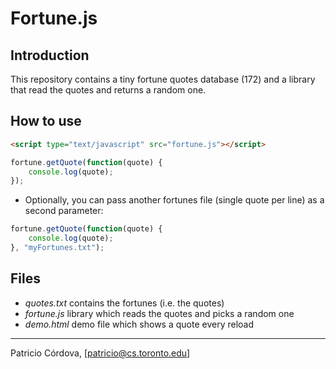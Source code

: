 Fortune.js
==========

## Introduction

This repository contains a tiny fortune quotes database (172) and 
a library that read the quotes and returns a random one.

## How to use

```html
<script type="text/javascript" src="fortune.js"></script>
```
```javascript
fortune.getQuote(function(quote) {
    console.log(quote);
});
```

* Optionally, you can pass another fortunes file (single quote per line) as a second parameter:
```javascript
fortune.getQuote(function(quote) {
    console.log(quote);
}, "myFortunes.txt");
```

## Files

* *quotes.txt* contains the fortunes (i.e. the quotes)
* *fortune.js* library which reads the quotes and picks a random one
* *demo.html* demo file which shows a quote every reload

---

Patricio Córdova, [patricio@cs.toronto.edu]